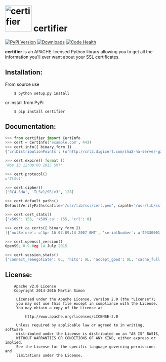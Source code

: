 <h1><img src="https://raw.githubusercontent.com/remindr/certifier/master/doc/certifier.png" height=85 alt="certifier" title="certifier"> certifier</h1>

[![PyPi Version](http://img.shields.io/pypi/v/certifier.svg)](https://pypi.python.org/pypi/certifier/)   [![Downloads](http://img.shields.io/pypi/dm/certifier.svg)](https://pypi.python.org/pypi/certifier/)
[![Code Health](https://landscape.io/github/mrsmn/certifier/master/landscape.svg)](https://landscape.io/github/mrsmn/certifier/master)

**certifier** is an APACHE licensed Python library allowing you to get all the information you'll ever want about your SSL certificates.

## Installation:

From source use

		$ python setup.py install

or install from PyPi

		$ pip install certifier

## Documentation:

```python
>>> from certifier import CertInfo
>>> cert = CertInfo('example.com', 443)
>>> cert.info([ binary_form ])
{'crlDistributionPoints': (u'http://crl3.digicert.com/sha2-ha-server-g3.crl', u'http://crl4.digicert.com/sha2-ha-server-g3.crl'), 'subjectAltName': (('DNS', 'www.example.org'), ('DNS', 'example.com'), ('DNS', 'example.edu'), ('DNS', 'example.net'), ('DNS', 'example.org'), ('DNS', 'www.example.com'), ('DNS', 'www.example.edu'), ('DNS', 'www.example.net')), 'notBefore': u'Nov  6 00:00:00 2014 GMT', 'caIssuers': (u'http://cacerts.digicert.com/DigiCertSHA2HighAssuranceServerCA.crt',), 'OCSP': (u'http://ocsp.digicert.com',), 'serialNumber': u'0411DE8F53B462F6A5A861B712EC6B59', 'notAfter': 'Nov 13 12:00:00 2015 GMT', 'version': 3L, 'subject': ((('countryName', u'US'),), (('stateOrProvinceName', u'California'),), (('localityName', u'Los Angeles'),), (('organizationName', u'Internet Corporation for Assigned Names and Numbers'),), (('organizationalUnitName', u'Technology'),), (('commonName', u'www.example.org'),)), 'issuer': ((('countryName', u'US'),), (('organizationName', u'DigiCert Inc'),), (('organizationalUnitName', u'www.digicert.com'),), (('commonName', u'DigiCert SHA2 High Assurance Server CA'),))}
```

```python
>>> cert.expire([ format ])
'Nov 13 12:00:00 2015 GMT'
```

```python
>>> cert.protocol()
u'TLSv1'
```

```python
>>> cert.cipher()
('RC4-SHA', 'TLSv1/SSLv3', 128)
```

```python
>>> cert.default_paths()
DefaultVerifyPaths(cafile='/usr/lib/ssl/cert.pem', capath='/usr/lib/ssl/certs', openssl_cafile_env='SSL_CERT_FILE', openssl_cafile='/usr/lib/ssl/cert.pem', openssl_capath_env='SSL_CERT_DIR', openssl_capath='/usr/lib/ssl/certs')
```

```python
>>> cert.cert_stats()
{'x509': 155, 'x509_ca': 155, 'crl': 0}
```

```python
>>> cert.ca_certs([ binary_form ])
[{'notBefore': u'Apr 16 07:09:14 2007 GMT', 'serialNumber': u'49330001', 'notAfter': 'Apr 16 07:09:14 2027 GMT', 'version': 3L, 'subject': ((('countryName', u'CN'),), (('organizationName', u'CNNIC'),), (('commonName', u'CNNIC ROOT'),)), 'issuer': ((('countryName', u'CN'),), (('organizationName', u'CNNIC'),), (('commonName', u'CNNIC ROOT'),))}, {[...]}]
```

```python
>>> cert.openssl_version()
OpenSSL 0.9.8zg 14 July 2015
```

```python
>>> cert.session_stats()
{'connect_renegotiate': 0L, 'hits': 0L, 'accept_good': 0L, 'cache_full': 0L, 'accept_renegotiate': 0L, 'timeouts': 0L, 'number': 0L, 'accept': 0L, 'connect_good': 2L, 'connect': 2L, 'misses': 0L}
```

## License:

```
	Apache v2.0 License
	Copyright 2014-2016 Martin Simon

	 Licensed under the Apache License, Version 2.0 (the "License");
	 you may not use this file except in compliance with the License.
	 You may obtain a copy of the License at

		 http://www.apache.org/licenses/LICENSE-2.0

	 Unless required by applicable law or agreed to in writing, software
	 distributed under the License is distributed on an "AS IS" BASIS,
	 WITHOUT WARRANTIES OR CONDITIONS OF ANY KIND, either express or implied.
	 See the License for the specific language governing permissions and
	 limitations under the License.

```